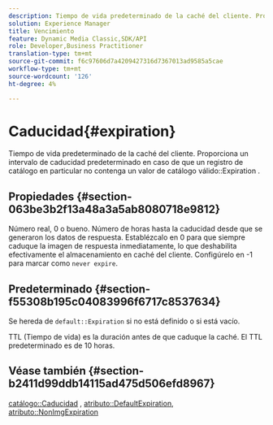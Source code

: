```yaml
---
description: Tiempo de vida predeterminado de la caché del cliente. Proporciona un intervalo de caducidad predeterminado en caso de que un registro de catálogo en particular no contenga un valor de caducidad de catálogo válido.
solution: Experience Manager
title: Vencimiento
feature: Dynamic Media Classic,SDK/API
role: Developer,Business Practitioner
translation-type: tm+mt
source-git-commit: f6c97606d7a4209427316d7367013ad9585a5cae
workflow-type: tm+mt
source-wordcount: '126'
ht-degree: 4%

---
```



# Caducidad{#expiration}

Tiempo de vida predeterminado de la caché del cliente. Proporciona un intervalo de caducidad predeterminado en caso de que un registro de catálogo en particular no contenga un valor de catálogo válido::Expiration .

## Propiedades {#section-063be3b2f13a48a3a5ab8080718e9812}

Número real, 0 o bueno. Número de horas hasta la caducidad desde que se generaron los datos de respuesta. Establézcalo en 0 para que siempre caduque la imagen de respuesta inmediatamente, lo que deshabilita efectivamente el almacenamiento en caché del cliente. Configúrelo en -1 para marcar como `never expire`.

## Predeterminado {#section-f55308b195c04083996f6717c8537634}

Se hereda de `default::Expiration` si no está definido o si está vacío.

TTL (Tiempo de vida) es la duración antes de que caduque la caché. El TTL predeterminado es de 10 horas.

## Véase también {#section-b2411d99ddb14115ad475d506efd8967}

[catálogo::Caducidad](../../../../../is-api/image-catalog/image-serving-api-ref/c-image-catalog-reference/c-image-svg-data-reference/c-image-data-reference/r-expiration-cat.md#reference-a7afd668ecbb4d2da65d86259aa6a28a) ,  [atributo::DefaultExpiration](../../../../../is-api/image-catalog/image-serving-api-ref/c-image-catalog-reference/c-attributes-reference/r-defaultexpiration.md#reference-0526166fab654fceb243b75d1ea4f0cf),  [atributo::NonImgExpiration](../../../../../is-api/image-catalog/image-serving-api-ref/c-image-catalog-reference/c-attributes-reference/r-nonimgexpiration.md#reference-a8066cd0d24b4ea98100ade4821f1f9d)
